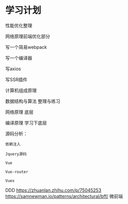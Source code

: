 # 学习计划





性能优化整理

网络原理前端优化部分

写一个简易webpack

写一个编译器

写axios

写SSR插件











计算机组成原理

数据结构与算法 整理与练习

网络原理 底层

编译原理  学习下底层


源码分析：

    依赖注入

    Jquery源码 

    Vue

    Vue-router

    Vuex









DDD https://zhuanlan.zhihu.com/p/75045253
https://samnewman.io/patterns/architectural/bff/
微前端






